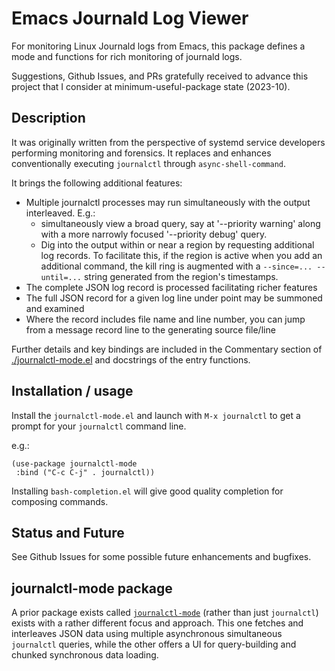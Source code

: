 # Emacs Journald Log Viewer

For monitoring Linux Journald logs from Emacs, this package defines a mode and
functions for rich monitoring of journald logs.  

Suggestions, Github Issues, and PRs gratefully received to advance this project that I consider at minimum-useful-package state (2023-10).

## Description

It was originally written from the perspective of systemd service developers
performing monitoring and forensics.  It replaces and enhances conventionally executing `journalctl` through `async-shell-command`.

It brings the following additional features:

 * Multiple journalctl processes may run simultaneously with the output
   interleaved.  E.g.:
   *  simultaneously view a broad query, say at '--priority warning' along with
      a more narrowly focused '--priority debug' query.
   *  Dig into the output within or near a region by requesting additional log
      records.  To facilitate this, if the region is active when you add an
      additional command, the kill ring is augmented with a
      `--since=... --until=...` string generated from the region's timestamps.
 * The complete JSON log record is processed facilitating richer features
 * The full JSON record for a given log line under point may be summoned and
   examined
 * Where the record includes file name and line number, you can jump from a
   message record line to the generating source file/line

Further details and key bindings are included in the Commentary section of [./journalctl-mode.el](./journalctl-mode.el) and docstrings of the entry functions.

## Installation / usage

Install the `journalctl-mode.el` and launch with `M-x journalctl` to get a prompt for your `journalctl` command line.

e.g.:
``` elisp
(use-package journalctl-mode
 :bind ("C-c C-j" . journalctl))
````

Installing `bash-completion.el` will give good quality completion for composing commands.  

## Status and Future

See Github Issues for some possible future enhancements and bugfixes.

## journalctl-mode package

A prior package exists called [`journalctl-mode`](https://github.com/SebastianMeisel/journalctl-mode/tree/transient) (rather than just `journalctl`) exists with a rather different focus and approach.  This one fetches and interleaves JSON data using multiple asynchronous simultaneous `journalctl` queries, while the other offers a UI for query-building and chunked synchronous data loading.
